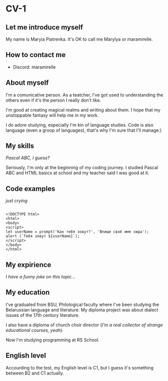 # CV-1

## Let me introduce myself
My name is Maryia Piatrenka. It's OK to call me Marylya or maramirelle.

## How to contact me
- Discord: maramirelle

## About myself
I'm a comunicative person. As a teatcher, I've got used to understanding the others even if it's the person I really don't like.

I'm good at creating magical realms and writing about them. I hope that my unstoppable fantasy will help me in my work.

I do adore studying, especially I'm kin of language studies. Code is also language (even a groop of languages), that's why I'm sure that I'll manage:) 

## My skills
*Pascal ABC, I guess?*

Seriously, I'm only at the beginning of my coding journey. I studied Pascal ABC and HTML basics at school and my teacher said I was good at it.

## Code examples
*just crying*

```

<!DOCTYPE html>
<html>
<body>
<script>
let userName = prompt('Как тебя зовут?', 'Впиши своё имя сюда');
alert (`Тебя зовут ${userName}`);
</script>
</body>
</html>

```

## My expirience
*I have a funny joke on this topic...*



## My education
I've graduated from BSU, Philological faculty where I've been studying the Belarussian language and literature. My diploma project was about dialect issues of the 17th century literature.

I also have a diploma of church choir director (*I'm a real collector of strange educational courses, yeah*).

Now I'm studying programming at RS School.

## English level
Accourding to the test, my English level is C1, but I guess it's something between B2 and C1 actually.
